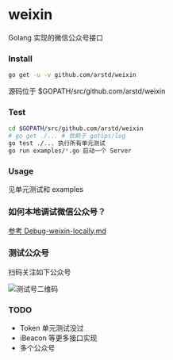 weixin
======

Golang 实现的微信公众号接口

### Install

```bash
go get -u -v github.com/arstd/weixin
```
源码位于 $GOPATH/src/github.com/arstd/weixin


### Test

```bash
cd $GOPATH/src/github.com/arstd/weixin
# go get ./... # 依赖于 gotips/log
go test ./... 执行所有单元测试
go run examples/*.go 启动一个 Server
```

### Usage

见单元测试和 examples

### 如何本地调试微信公众号？

[参考 Debug-weixin-locally.md](Debug-weixin-locally.md)


### 测试公众号

扫码关注如下公众号

![测试号二维码](http://mmbiz.qpic.cn/mmbiz/Ls7EibW7x9GmxYSNSibDAqeqCPJ7Axo2BmLyTrRPbZMhiaS7IfHBlmz0xiaNcAX9LdcsQBub8V6aibY2bEsw3iapAmlQ/0)


### TODO

* Token 单元测试没过
* iBeacon 等更多接口实现
* 多个公众号
